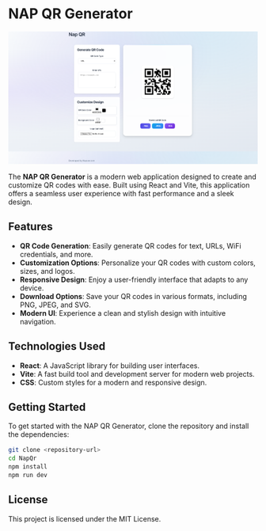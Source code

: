 # NAP QR Generator

![NAP QR Generator](overlock.png)

The **NAP QR Generator** is a modern web application designed to create and customize QR codes with ease. Built using React and Vite, this application offers a seamless user experience with fast performance and a sleek design.

## Features

- **QR Code Generation**: Easily generate QR codes for text, URLs, WiFi credentials, and more.
- **Customization Options**: Personalize your QR codes with custom colors, sizes, and logos.
- **Responsive Design**: Enjoy a user-friendly interface that adapts to any device.
- **Download Options**: Save your QR codes in various formats, including PNG, JPEG, and SVG.
- **Modern UI**: Experience a clean and stylish design with intuitive navigation.

## Technologies Used

- **React**: A JavaScript library for building user interfaces.
- **Vite**: A fast build tool and development server for modern web projects.
- **CSS**: Custom styles for a modern and responsive design.

## Getting Started

To get started with the NAP QR Generator, clone the repository and install the dependencies:

```bash
git clone <repository-url>
cd NapQr
npm install
npm run dev
```

## License

This project is licensed under the MIT License.
